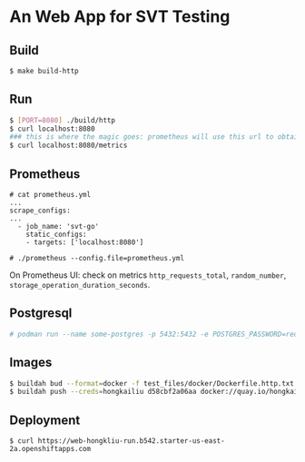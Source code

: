 # An Web App for SVT Testing

## Build

```bash
$ make build-http

```

## Run

```bash
$ [PORT=8080] ./build/http
$ curl localhost:8080
### this is where the magic goes: prometheus will use this url to obtain metrics data
$ curl localhost:8080/metrics

```

## Prometheus

```
# cat prometheus.yml 
...
scrape_configs:
...
  - job_name: 'svt-go'
    static_configs:
    - targets: ['localhost:8080']

# ./prometheus --config.file=prometheus.yml

```

On Prometheus UI: check on metrics `http_requests_total`, `random_number`, `storage_operation_duration_seconds`.

## Postgresql

```bash
# podman run --name some-postgres -p 5432:5432 -e POSTGRES_PASSWORD=redhat -e POSTGRES_USER=redhat -e POSTGRES_DB=ttt -t -i postgres:11.0 

```

## Images

```bash
$ buildah bud --format=docker -f test_files/docker/Dockerfile.http.txt -t quay.io/hongkailiu/test-go:http-0.0.1 .
$ buildah push --creds=hongkailiu d58cbf2a06aa docker://quay.io/hongkailiu/test-go:http-0.0.1

```

## Deployment

```
$ curl https://web-hongkliu-run.b542.starter-us-east-2a.openshiftapps.com

```